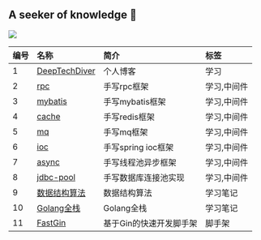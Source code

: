 
## A seeker of knowledge 👋

<!--
**DeepTechDiver/DeepTechDiver** is a ✨ _special_ ✨ repository because its `README.md` (this file) appears on your GitHub profile.

Here are some ideas to get you started:

- 🔭 I’m currently working on ...
- 🌱 I’m currently learning ...
- 👯 I’m looking to collaborate on ...
- 🤔 I’m looking for help with ...
- 💬 Ask me about ...
- 📫 How to reach me: ...
- 😄 Pronouns: ...
- ⚡ Fun fact: ...
-->

![](https://raw.githubusercontent.com/DeepTechDiver/DeepTechDiver/main/dist/github-contribution-grid-snake.svg)

| 编号 | 名称 | 简介 | 标签 |
|:----|:----|:----|:----|
| 1 | [DeepTechDiver](https://github.com/DeepTechDiver/DeepTechDiver.github.io) | 个人博客 | 学习 |
| 2 | [rpc](https://github.com/DeepTechDiver/Middleware-of-Handwriting) | 手写rpc框架 | 学习,中间件 |
| 3 | [mybatis](https://github.com/DeepTechDiver/Middleware-of-Handwriting) | 手写mybatis框架 | 学习,中间件 |
| 4 | [cache](https://github.com/DeepTechDiver/Middleware-of-Handwriting) | 手写redis框架 | 学习,中间件 |
| 5 | [mq](https://github.com/DeepTechDiver/Middleware-of-Handwriting) | 手写mq框架 | 学习,中间件 |
| 6 | [ioc](https://github.com/DeepTechDiver/Middleware-of-Handwriting) | 手写spring ioc框架 | 学习,中间件 |
| 7 | [async](https://github.com/DeepTechDiver/Middleware-of-Handwriting) | 手写线程池异步框架 | 学习,中间件 |
| 8 | [jdbc-pool](https://github.com/DeepTechDiver/Middleware-of-Handwriting) | 手写数据库连接池实现 | 学习,中间件 |
| 9 | [数据结构算法](https://github.com/DeepTechDiver/DataStructures-and-Algorithms) | 数据结构算法 | 学习笔记 |
| 10 | [Golang全栈](https://github.com/DeepTechDiver/basic) | Golang全栈 | 学习笔记 |
| 11 | [FastGin](https://github.com/DeepTechDiver/FastGin) | 基于Gin的快速开发脚手架 | 脚手架 |




